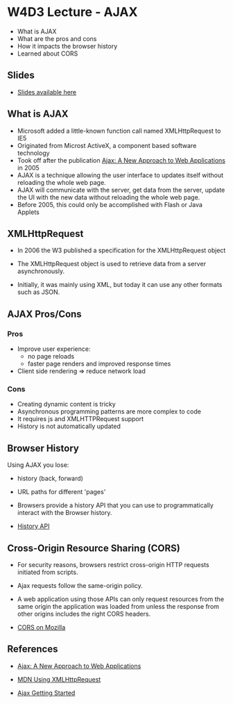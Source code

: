 # W4D3 Lecture - AJAX

- What is AJAX
- What are the pros and cons
- How it impacts the browser history
- Learned about CORS

## Slides

- [Slides available here](./w4d3_ajax.pdf)

## What is AJAX

- Microsoft added a little-known function call named XMLHttpRequest to IE5
- Originated from Microst ActiveX, a component based software technology
- Took off after the publication [Ajax: A New Approach to Web Applications](https://www.semanticscholar.org/paper/Ajax%3A-A-new-approach-to-web-applications-Garrett/c440ae765ff19ddd3deda24a92ac39cef9570f1e) in 2005
- AJAX is a technique allowing the user interface to updates itself without reloading the whole web page.
- AJAX will communicate with the server, get data from the server, update the UI with the new data without reloading the whole web page.
- Before 2005, this could only be accomplished with Flash or Java Applets

## XMLHttpRequest

- In 2006 the W3 published a specification for the XMLHttpRequest object

- The XMLHttpRequest object is used to retrieve data from a server asynchronously.

- Initially, it was mainly using XML, but today it can use any other formats such as JSON.

## AJAX Pros/Cons

### Pros

- Improve user experience:
  - no page reloads
  - faster page renders and improved response times
- Client side rendering => reduce network load

### Cons

- Creating dynamic content is tricky
- Asynchronous programming patterns are more complex to code
- It requires js and XMLHTTPRequest support
- History is not automatically updated

## Browser History

Using AJAX you lose:

- history (back, forward)
- URL paths for different 'pages'

- Browsers provide a history API that you can use to programmatically interact with the Browser history.
- [History API](https://css-tricks.com/using-the-html5-history-api)

## Cross-Origin Resource Sharing (CORS)

- For security reasons, browsers restrict cross-origin HTTP requests initiated from scripts.

- Ajax requests follow the same-origin policy.

- A web application using those APIs can only request resources from the same origin the application was loaded from unless the response from other origins includes the right CORS headers.

- [CORS on Mozilla](https://developer.mozilla.org/en-US/docs/Web/HTTP/CORS)


## References

- [Ajax: A New Approach to Web Applications](https://www.semanticscholar.org/paper/Ajax%3A-A-new-approach-to-web-applications-Garrett/c440ae765ff19ddd3deda24a92ac39cef9570f1e)

- [MDN Using XMLHttpRequest](https://developer.mozilla.org/en-US/docs/Web/API/XMLHttpRequest/Using_XMLHttpRequest)

- [Ajax Getting Started](https://developer.mozilla.org/en-US/docs/Web/Guide/AJAX/Getting_Started)
